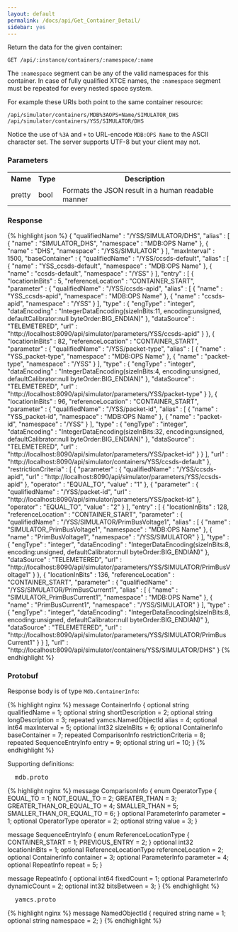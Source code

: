 ```yaml
---
layout: default
permalink: /docs/api/Get_Container_Detail/
sidebar: yes
---
```


Return the data for the given container:

    GET /api/:instance/containers/:namespace/:name

The `:namespace` segment can be any of the valid namespaces for this container. In case of fully qualified XTCE names, the `:namespace` segment must be repeated for every nested space system.

For example these URIs both point to the same container resource:

    /api/simulator/containers/MDB%3AOPS+Name/SIMULATOR_DHS
    /api/simulator/containers/YSS/SIMULATOR/DHS
    
Notice the use of `%3A` and `+` to URL-encode `MDB:OPS Name` to the ASCII character set. The server supports UTF-8 but your client may not.

### Parameters

<table class="inline">
    <tr>
        <th>Name</th>
        <th>Type</th>
        <th>Description</th>
    </tr>
    <tr>
        <td class="code">pretty</td>
        <td class="code">bool</td>
        <td>Formats the JSON result in a human readable manner</td>
    </tr>
</table>

### Response

{% highlight json %}
{
  "qualifiedName" : "/YSS/SIMULATOR/DHS",
  "alias" : [ {
    "name" : "SIMULATOR_DHS",
    "namespace" : "MDB:OPS Name"
  }, {
    "name" : "DHS",
    "namespace" : "/YSS/SIMULATOR"
  } ],
  "maxInterval" : 1500,
  "baseContainer" : {
    "qualifiedName" : "/YSS/ccsds-default",
    "alias" : [ {
      "name" : "YSS_ccsds-default",
      "namespace" : "MDB:OPS Name"
    }, {
      "name" : "ccsds-default",
      "namespace" : "/YSS"
    } ],
    "entry" : [ {
      "locationInBits" : 5,
      "referenceLocation" : "CONTAINER_START",
      "parameter" : {
        "qualifiedName" : "/YSS/ccsds-apid",
        "alias" : [ {
          "name" : "YSS_ccsds-apid",
          "namespace" : "MDB:OPS Name"
        }, {
          "name" : "ccsds-apid",
          "namespace" : "/YSS"
        } ],
        "type" : {
          "engType" : "integer",
          "dataEncoding" : "IntegerDataEncoding(sizeInBits:11, encoding:unsigned, defaultCalibrator:null byteOrder:BIG_ENDIAN)"
        },
        "dataSource" : "TELEMETERED",
        "url" : "http://localhost:8090/api/simulator/parameters/YSS/ccsds-apid"
      }
    }, {
      "locationInBits" : 82,
      "referenceLocation" : "CONTAINER_START",
      "parameter" : {
        "qualifiedName" : "/YSS/packet-type",
        "alias" : [ {
          "name" : "YSS_packet-type",
          "namespace" : "MDB:OPS Name"
        }, {
          "name" : "packet-type",
          "namespace" : "/YSS"
        } ],
        "type" : {
          "engType" : "integer",
          "dataEncoding" : "IntegerDataEncoding(sizeInBits:4, encoding:unsigned, defaultCalibrator:null byteOrder:BIG_ENDIAN)"
        },
        "dataSource" : "TELEMETERED",
        "url" : "http://localhost:8090/api/simulator/parameters/YSS/packet-type"
      }
    }, {
      "locationInBits" : 96,
      "referenceLocation" : "CONTAINER_START",
      "parameter" : {
        "qualifiedName" : "/YSS/packet-id",
        "alias" : [ {
          "name" : "YSS_packet-id",
          "namespace" : "MDB:OPS Name"
        }, {
          "name" : "packet-id",
          "namespace" : "/YSS"
        } ],
        "type" : {
          "engType" : "integer",
          "dataEncoding" : "IntegerDataEncoding(sizeInBits:32, encoding:unsigned, defaultCalibrator:null byteOrder:BIG_ENDIAN)"
        },
        "dataSource" : "TELEMETERED",
        "url" : "http://localhost:8090/api/simulator/parameters/YSS/packet-id"
      }
    } ],
    "url" : "http://localhost:8090/api/simulator/containers/YSS/ccsds-default"
  },
  "restrictionCriteria" : [ {
    "parameter" : {
      "qualifiedName" : "/YSS/ccsds-apid",
      "url" : "http://localhost:8090/api/simulator/parameters/YSS/ccsds-apid"
    },
    "operator" : "EQUAL_TO",
    "value" : "1"
  }, {
    "parameter" : {
      "qualifiedName" : "/YSS/packet-id",
      "url" : "http://localhost:8090/api/simulator/parameters/YSS/packet-id"
    },
    "operator" : "EQUAL_TO",
    "value" : "2"
  } ],
  "entry" : [ {
    "locationInBits" : 128,
    "referenceLocation" : "CONTAINER_START",
    "parameter" : {
      "qualifiedName" : "/YSS/SIMULATOR/PrimBusVoltage1",
      "alias" : [ {
        "name" : "SIMULATOR_PrimBusVoltage1",
        "namespace" : "MDB:OPS Name"
      }, {
        "name" : "PrimBusVoltage1",
        "namespace" : "/YSS/SIMULATOR"
      } ],
      "type" : {
        "engType" : "integer",
        "dataEncoding" : "IntegerDataEncoding(sizeInBits:8, encoding:unsigned, defaultCalibrator:null byteOrder:BIG_ENDIAN)"
      },
      "dataSource" : "TELEMETERED",
      "url" : "http://localhost:8090/api/simulator/parameters/YSS/SIMULATOR/PrimBusVoltage1"
    }
  }, {
    "locationInBits" : 136,
    "referenceLocation" : "CONTAINER_START",
    "parameter" : {
      "qualifiedName" : "/YSS/SIMULATOR/PrimBusCurrent1",
      "alias" : [ {
        "name" : "SIMULATOR_PrimBusCurrent1",
        "namespace" : "MDB:OPS Name"
      }, {
        "name" : "PrimBusCurrent1",
        "namespace" : "/YSS/SIMULATOR"
      } ],
      "type" : {
        "engType" : "integer",
        "dataEncoding" : "IntegerDataEncoding(sizeInBits:8, encoding:unsigned, defaultCalibrator:null byteOrder:BIG_ENDIAN)"
      },
      "dataSource" : "TELEMETERED",
      "url" : "http://localhost:8090/api/simulator/parameters/YSS/SIMULATOR/PrimBusCurrent1"
    }
  } ],
  "url" : "http://localhost:8090/api/simulator/containers/YSS/SIMULATOR/DHS"
}
{% endhighlight %}


### Protobuf

Response body is of type `Mdb.ContainerInfo`:

{% highlight nginx %}
message ContainerInfo {
  optional string qualifiedName = 1;
  optional string shortDescription = 2;
  optional string longDescription = 3;
  repeated yamcs.NamedObjectId alias = 4;
  optional int64 maxInterval = 5;
  optional int32 sizeInBits = 6;
  optional ContainerInfo baseContainer = 7;
  repeated ComparisonInfo restrictionCriteria = 8;
  repeated SequenceEntryInfo entry = 9;
  optional string url = 10;
}
{% endhighlight %}

Supporting definitions:

<pre class="header">
  mdb.proto
</pre>

{% highlight nginx %}
message ComparisonInfo {
  enum OperatorType {
    EQUAL_TO = 1;
    NOT_EQUAL_TO = 2;
    GREATER_THAN = 3;
    GREATER_THAN_OR_EQUAL_TO = 4;
    SMALLER_THAN = 5;
    SMALLER_THAN_OR_EQUAL_TO = 6;
  }
  optional ParameterInfo parameter = 1;
  optional OperatorType operator = 2;
  optional string value = 3;
}

message SequenceEntryInfo {
  enum ReferenceLocationType {
    CONTAINER_START = 1;
    PREVIOUS_ENTRY = 2;
  }
  optional int32 locationInBits = 1;
  optional ReferenceLocationType referenceLocation = 2;
  optional ContainerInfo container = 3;
  optional ParameterInfo parameter = 4;
  optional RepeatInfo repeat = 5;
}

message RepeatInfo {
  optional int64 fixedCount = 1;
  optional ParameterInfo dynamicCount = 2;
  optional int32 bitsBetween = 3;
}
{% endhighlight %}


<pre class="header">
  yamcs.proto
</pre>

{% highlight nginx %}
message NamedObjectId {
  required string name = 1;
  optional string namespace = 2;
}
{% endhighlight %}
